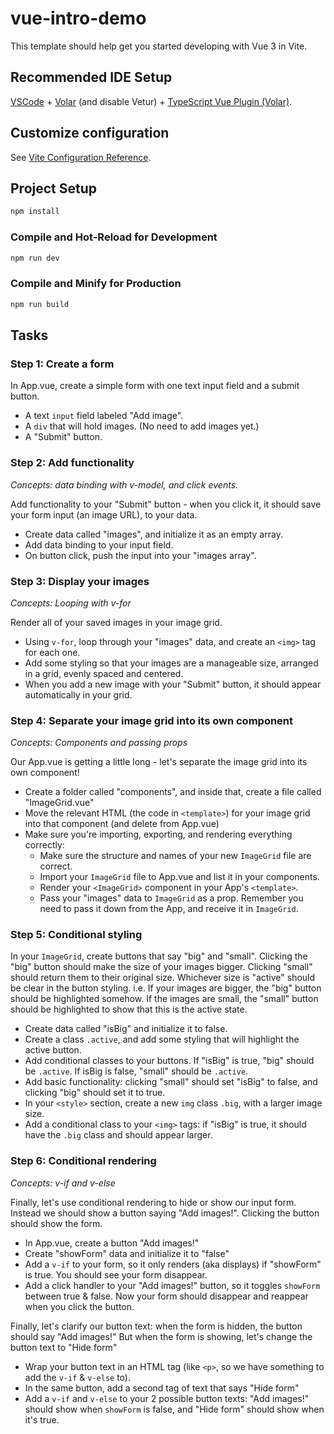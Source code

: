 # vue-intro-demo

This template should help get you started developing with Vue 3 in Vite.

## Recommended IDE Setup

[VSCode](https://code.visualstudio.com/) + [Volar](https://marketplace.visualstudio.com/items?itemName=Vue.volar) (and disable Vetur) + [TypeScript Vue Plugin (Volar)](https://marketplace.visualstudio.com/items?itemName=Vue.vscode-typescript-vue-plugin).

## Customize configuration

See [Vite Configuration Reference](https://vitejs.dev/config/).

## Project Setup

```sh
npm install
```

### Compile and Hot-Reload for Development

```sh
npm run dev
```

### Compile and Minify for Production

```sh
npm run build
```

## Tasks

### Step 1: Create a form
In App.vue, create a simple form with one text input field and a submit button.

- A text ```input``` field labeled "Add image".
- A ```div``` that will hold images. (No need to add images yet.)
- A "Submit" button.

### Step 2: Add functionality
_Concepts: data binding with v-model, and click events._

Add functionality to your "Submit" button - when you click it, it should save your form input (an image URL), to your data.

- Create data called "images", and initialize it as an empty array.
- Add data binding to your input field.
- On button click, push the input into your "images array".

### Step 3: Display your images
_Concepts: Looping with v-for_

Render all of your saved images in your image grid.

- Using ```v-for```, loop through your "images" data, and create an ```<img>``` tag for each one.
- Add some styling so that your images are a manageable size, arranged in a grid, evenly spaced and centered.
- When you add a new image with your "Submit" button, it should appear automatically in your grid.

### Step 4: Separate your image grid into its own component
_Concepts: Components and passing props_

Our App.vue is getting a little long -  let's separate the image grid into its own component!

- Create a folder called "components", and inside that, create a file called "ImageGrid.vue"
- Move the relevant HTML (the code in `<template>`) for your image grid into that component (and delete from App.vue)
- Make sure you're importing, exporting, and rendering everything correctly:
  - Make sure the structure and names of your new `ImageGrid` file are correct.
  - Import your `ImageGrid` file to App.vue and list it in your components.
  - Render your `<ImageGrid>` component in your App's `<template>`.
  - Pass your "images" data to `ImageGrid` as a prop. Remember you need to pass it down from the App, and receive it in `ImageGrid`.


### Step 5: Conditional styling
In your `ImageGrid`, create buttons that say "big" and "small".
Clicking the "big" button should make the size of your images bigger. Clicking "small" should return them to their original size.
Whichever size is "active" should be clear in the button styling. i.e. If your images are bigger, the "big" button should be highlighted somehow. If the images are small, the "small" button should be highlighted to show that this is the active state.

- Create data called "isBig" and initialize it to false.
- Create a class ```.active```, and add some styling that will highlight the active button.
- Add conditional classes to your buttons. If "isBig" is true, "big" should be ```.active```. If isBig is false, "small" should be ```.active```.
- Add basic functionality: clicking "small" should set "isBig" to false, and clicking "big" should set it to true.
- In your ```<style>``` section, create a new ```img``` class ```.big```, with a larger image size.
- Add a conditional class to your ```<img>``` tags: if "isBig" is true, it should have the ```.big``` class and should appear larger.

### Step 6: Conditional rendering
_Concepts: v-if and v-else_

Finally, let's use conditional rendering to hide or show our input form. Instead we should show a button saying "Add images!". Clicking the button should show the form.

- In App.vue, create a button "Add images!"
- Create "showForm" data and initialize it to "false"
- Add a `v-if` to your form, so it only renders (aka displays) if "showForm" is true. You should see your form disappear.
- Add a click handler to your "Add images!" button, so it toggles `showForm` between true & false. Now your form should disappear and reappear when you click the button.

Finally, let's clarify our button text: when the form is hidden, the button should say "Add images!" But when the form is showing, let's change the button text to "Hide form"
- Wrap your button text in an HTML tag (like `<p>`, so we have something to add the `v-if` & `v-else` to).
- In the same button, add a second tag of text that says "Hide form"
- Add a `v-if` and `v-else` to your 2 possible button texts: "Add images!" should show when `showForm` is false, and "Hide form" should show when it's true.
